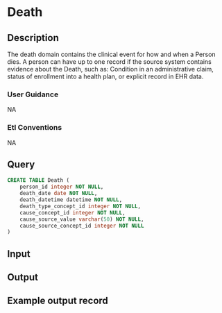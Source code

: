 <!---->

# Death

## Description
The death domain contains the clinical event for how and when a Person dies. A person can have up to one record if the source system contains evidence about the Death, such as: Condition in an administrative claim, status of enrollment into a health plan, or explicit record in EHR data.

### User Guidance
NA

### Etl Conventions
NA

## Query
```sql
CREATE TABLE Death (
	person_id integer NOT NULL,
	death_date date NOT NULL,
	death_datetime datetime NOT NULL,
	death_type_concept_id integer NOT NULL,
	cause_concept_id integer NOT NULL,
	cause_source_value varchar(50) NOT NULL,
	cause_source_concept_id integer NOT NULL
)
```

## Input


## Output


## Example output record


